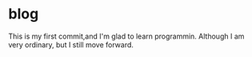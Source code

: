 # blog

This is my first commit,and I'm glad to learn programmin.
Although I am very ordinary, but I still move forward.
